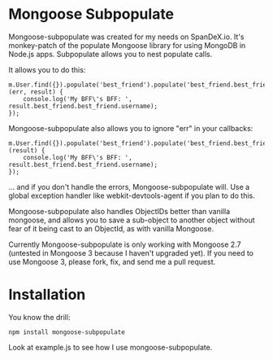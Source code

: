 Mongoose Subpopulate
====================

Mongoose-subpopulate was created for my needs on SpanDeX.io. It's monkey-patch of the populate Mongoose library for using MongoDB in Node.js apps. Subpopulate allows you to nest populate calls. 

It allows you to do this:

    m.User.find({}).populate('best_friend').populate('best_friend.best_friend').exec(function (err, result) {
        console.log('My BFF\'s BFF: ', result.best_friend.best_friend.username);
    });

Mongoose-subpopulate also allows you to ignore "err" in your callbacks:

    m.User.find({}).populate('best_friend').populate('best_friend.best_friend').exec(function (result) {
        console.log('My BFF\'s BFF: ', result.best_friend.best_friend.username);
    });

... and if you don't handle the errors, Mongoose-subpopulate will. Use a global exception handler like webkit-devtools-agent if you plan to do this.

Mongoose-subpopulate also handles ObjectIDs better than vanilla mongoose, and allows you to save a sub-object to another object without fear of it being cast to an ObjectId, as with vanilla Mongoose. 

Currently Mongoose-subpopulate is only working with Mongoose 2.7 (untested in Mongoose 3 because I haven't upgraded yet). If you need to use Mongoose 3, please fork, fix, and send me a pull request.

Installation
============

You know the drill: 

    npm install mongoose-subpopulate

Look at example.js to see how I use mongoose-subpopulate.
